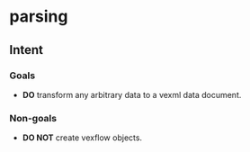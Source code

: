 # parsing

## Intent

### Goals

- **DO** transform any arbitrary data to a vexml data document.

### Non-goals

- **DO NOT** create vexflow objects.
